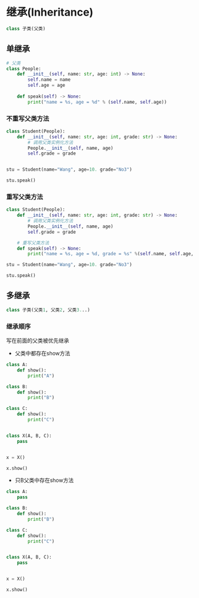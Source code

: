 <!--
 * @Brief        : 
 * @Author       : dmjcb
 * @Date         : 2022-10-09 22:16:36
 * @LastEditors  : dmjcb@outlook.com
 * @LastEditTime : 2024-09-28 14:38:07
-->

# 继承(Inheritance)

```py
class 子类(父类)
```

## 单继承

```py
# 父类
class People:
    def __init__(self, name: str, age: int) -> None:
        self.name = name
        self.age = age
    
    def speak(self) -> None:
        print("name = %s, age = %d" % (self.name, self.age))
```

### 不重写父类方法

```py
class Student(People):
    def __init__(self, name: str, age: int, grade: str) -> None:
        # 调用父类实例化方法
        People.__init__(self, name, age)
        self.grade = grade


stu = Student(name="Wang", age=10. grade="No3")

stu.speak()
```

### 重写父类方法

```py
class Student(People):
    def __init__(self, name: str, age: int, grade: str) -> None:
        # 调用父类实例化方法
        People.__init__(self, name, age)
        self.grade = grade

    # 重写父类方法
    def speak(self) -> None:
        print("name = %s, age = %d, grade = %s" %(self.name, self.age, self.grade))

stu = Student(name="Wang", age=10. grade="No3")

stu.speak()
```

## 多继承

```py
class 子类(父类1, 父类2, 父类3...) 
```

### 继承顺序

写在前面的父类被优先继承

- 父类中都存在show方法

```py
class A:
    def show():
        print("A")

class B:
    def show():
        print("B")

class C:
    def show():
        print("C")


class X(A, B, C):
    pass


x = X()

x.show()
```

- 只B父类中存在show方法

```py
class A:
    pass

class B:
    def show():
        print("B")

class C:
    def show():
        print("C")


class X(A, B, C):
    pass


x = X()

x.show()
```
